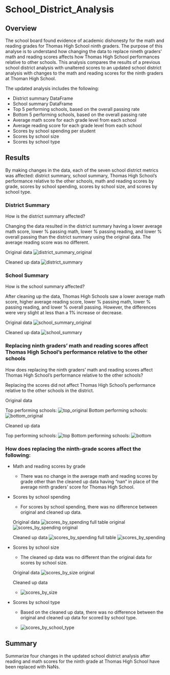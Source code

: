# School_District_Analysis

## Overview
The school board found evidence of academic dishonesty for the math and reading grades for Thomas High School ninth graders. The purpose of this analyse is to understand how changing the data to replace nineth graders' math and reading scores affects how Thomas High School performances relative to other schools. This analysis compares the results of a previous school district analysis with unaltered scores to an updated school district analysis with changes to the math and reading scores for the ninth graders at Thoman High School.

The updated analysis includes the following:
- District summary DataFrame
- School summary DataFrame
- Top 5 performing schools, based on the overall passing rate
- Bottom 5 performing schools, based on the overall passing rate
- Average math score for each grade level from each school
- Average reading score for each grade level from each school
- Scores by school spending per student
- Scores by school size
- Scores by school type

## Results
By making changes in the data, each of the seven school district metrics was affected: district summary, school summary, Thomas High School’s performance relative to the other schools, math and reading scores by grade, scores by school spending, scores by school size, and scores by school type.

### District Summary
How is the district summary affected?

Changing the data resulted in the district summary having a lower average math score, lower % passing math, lower % passing reading, and lower % overall passing than the district summary using the original data. The average reading score was no different.

Original data
![district_summary_original](https://user-images.githubusercontent.com/90656004/140653248-290fb0c9-a84b-4ac5-a341-59bc38cf21b6.PNG)

Cleaned up data
![district_summary](https://user-images.githubusercontent.com/90656004/139881119-61d55b11-8edd-49fd-9dce-3eb748156490.png)

### School Summary
How is the school summary affected?

After cleaning up the data, Thomas High Schools saw a lower average math score, higher average reading score, lower % passing math, lower % passing reading, and lower % overall passing. However, the differences were very slight at less than a 1% increase or decrease.

Original data
![school_summary_original](https://user-images.githubusercontent.com/90656004/140653485-2d562021-f2fd-424b-ac3e-3ed61a3a15fb.PNG)

Cleaned up data
![school_summary](https://user-images.githubusercontent.com/90656004/140653399-6d9cfeee-b2b4-4cde-8fb7-69c887922b28.png)

### Replacing ninth graders’ math and reading scores affect Thomas High School’s performance relative to the other schools
How does replacing the ninth graders’ math and reading scores affect Thomas High School’s performance relative to the other schools?

Replacing the scores did not affect Thomas High School’s performance relative to the other schools in the district.

Original data

Top performing schools: ![top_original](https://user-images.githubusercontent.com/90656004/140653593-065a7c47-b6e1-4aa1-bb00-f8a1009eab0c.PNG)
Bottom performing schools: ![bottom_original](https://user-images.githubusercontent.com/90656004/140653594-ba76a82c-0853-4283-9291-be29c609f113.PNG)

Cleaned up data

Top performing schools: ![top](https://user-images.githubusercontent.com/90656004/140653533-96fd434d-a9f3-4151-ab55-91a5f560aee0.PNG)
Bottom performing schools: ![bottom](https://user-images.githubusercontent.com/90656004/140653560-a741b33b-7ad8-4200-a0ba-c1f11a8bec6d.PNG)

### How does replacing the ninth-grade scores affect the following:
- Math and reading scores by grade
  - There was no change in the average math and reading scores by grade other than the cleaned up data having “nan” in place of the average ninth graders’ score for Thomas High School.

- Scores by school spending
  - For scores by school spending, there was no difference between original and cleaned up data. 

  Original data
   ![scores_by_spending full table original](https://user-images.githubusercontent.com/90656004/140653671-9e977e95-870a-46fa-a381-ff92909b06cb.PNG)
   ![scores_by_spending original](https://user-images.githubusercontent.com/90656004/140653729-629b4588-a035-441d-8cff-e33da89c7ad3.PNG)

  Cleaned up data
  ![scores_by_spending full table](https://user-images.githubusercontent.com/90656004/140652645-5ef23bed-63f5-4a27-bb32-9b58d4da85d9.PNG)
  ![scores_by_spending](https://user-images.githubusercontent.com/90656004/140652575-be8e3b1b-c37d-4344-a454-a917e8e266b7.png)

- Scores by school size
  - The cleaned up data was no different than the original data for scores by school size.

  Original data
  ![scores_by_size original](https://user-images.githubusercontent.com/90656004/140653868-3e58cb8a-71a0-4b57-a17e-69b7b1dae936.PNG)
  
  Cleaned up data
  - ![scores_by_size](https://user-images.githubusercontent.com/90656004/140652591-d3775605-7861-4eae-81fb-a2c7e02541bc.png)

- Scores by school type
  - Based on the cleaned up data, there was no difference between the original and cleaned up data for scored by school type.

  - ![scores_by_school_type](https://user-images.githubusercontent.com/90656004/140652598-c6d129cc-97bd-45a9-ba53-b765a4139464.png)

## Summary
Summarize four changes in the updated school district analysis after reading and math scores for the ninth grade at Thomas High School have been replaced with NaNs.
